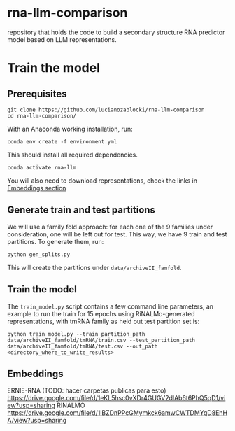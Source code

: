 # rna-llm-comparison
repository that holds the code to build a secondary structure RNA predictor model based on LLM representations.

# Train the model

## Prerequisites

```
git clone https://github.com/lucianozablocki/rna-llm-comparison
cd rna-llm-comparison/
```

With an Anaconda working installation, run:

```
conda env create -f environment.yml
```

This should install all required dependencies.

```
conda activate rna-llm
```

You will also need to download representations, check the links in [Embeddings section](README.md#embeddings)

## Generate train and test partitions

We will use a family fold approach: for each one of the 9 families under consideration, one will be left out for test. This way, we have 9 train and test partitions. To generate them, run:

```
python gen_splits.py
```

This will create the partitions under `data/archiveII_famfold`.

## Train the model

The `train_model.py` script contains a few command line parameters, an example to run the train for 15 epochs using RiNALMo-generated representations, with tmRNA family as held out test partition set is:

```
python train_model.py --train_partition_path data/archiveII_famfold/tmRNA/train.csv --test_partition_path data/archiveII_famfold/tmRNA/test.csv --out_path <directory_where_to_write_results>
```

## Embeddings
ERNIE-RNA (TODO: hacer carpetas publicas para esto)
https://drive.google.com/file/d/1eKL5hsc0vXDr4GUGV2dlAb6t6PhQ5qD1/view?usp=sharing
RINALMO
https://drive.google.com/file/d/1lBZDnPPcGMymkck6amwCWTDMYqD8EhHA/view?usp=sharing
